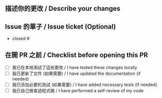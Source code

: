 ## 描述你的更改 / Describe your changes

## Issue 的單子 / Issue ticket (Optional)

- closed #

## 在開 PR 之前 / Checklist before opening this PR

- [ ] 我已在本地測試了這些更改 / I have tested these changes locally
- [ ] 我已更新了文件 (如果需要) / I have updated the documentation (if needed)
- [ ] 我已添加必要的測試 (如果需要) / I have added necessary tests (if needed)
- [ ] 我已自己檢查過程式碼 / I have performed a self-review of my code